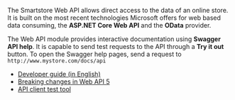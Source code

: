 ﻿The Smartstore Web API allows direct access to the data of an online store. It is built on the most recent 
technologies Microsoft offers for web based data consuming, the **ASP.NET Core Web API** and the **OData** provider. 

The Web API module provides interactive documentation using **Swagger API help**. It is capable to send test 
requests to the API through a **Try it out** button. To open the Swagger help pages, send a request to `http://www.mystore.com/docs/api`

- [Developer guide (in English)](https://smartstore.gitbook.io/developer-guide/framework/web-api)
- [Breaking changes in Web API 5](https://smartstore.gitbook.io/developer-guide/framework/web-api/breaking-changes-in-web-api-5)
- [API client test tool](https://github.com/websharpstudios/cloudfronts/tree/main/tools/Smartstore.WebApi.Client)
